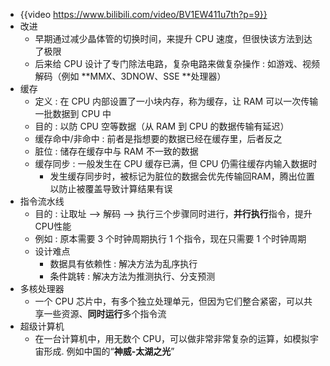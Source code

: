 - {{video https://www.bilibili.com/video/BV1EW411u7th?p=9}}
- 改进
	- 早期通过减少晶体管的切换时间，来提升 CPU 速度，但很快该方法到达了极限
	- 后来给 CPU 设计了专门除法电路，复杂电路来做复杂操作 : 如游戏、视频解码（例如 **MMX、3DNOW、SSE **处理器）
- 缓存
	- 定义 : 在 CPU 内部设置了一小块内存，称为缓存，让 RAM 可以一次传输一批数据到 CPU 中
	- 目的 : 以防 CPU 空等数据（从 RAM 到 CPU 的数据传输有延迟）
	- 缓存命中/非命中 : 前者是指想要的数据已经在缓存里，后者反之
	- 脏位 : 储存在缓存中与 RAM 不一致的数据
	- 缓存同步 : 一般发生在 CPU 缓存已满，但 CPU 仍需往缓存内输入数据时
		- 发生缓存同步时，被标记为脏位的数据会优先传输回RAM，腾出位置以防止被覆盖导致计算结果有误
- 指令流水线
	- 目的 : 让取址 —> 解码 —> 执行三个步骤同时进行，**并行执行**指令，提升CPU性能
	- 例如 : 原本需要 3 个时钟周期执行 1 个指令，现在只需要 1 个时钟周期
	- 设计难点
		- 数据具有依赖性 : 解决方法为乱序执行
		- 条件跳转 : 解决方法为推测执行、分支预测
- 多核处理器
	- 一个 CPU 芯片中，有多个独立处理单元，但因为它们整合紧密，可以共享一些资源、**同时运行**多个指令流
- 超级计算机
	- 在一台计算机中，用无数个 CPU，可以做非常非常复杂的运算，如模拟宇宙形成. 例如中国的“**神威-太湖之光**”